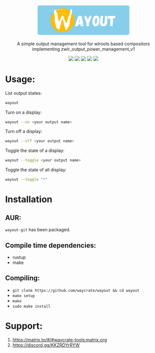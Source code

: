 <p align=center>
  <img src="https://github.com/waycrate/wayout/blob/main/docs/assets/wayout.png" alt=wayout width=60%>
  <p align=center>A simple output management tool for wlroots based compositors implementing zwlr_output_power_management_v1</p>

  <p align="center">
  <a href="./LICENSE.md"><img src="https://img.shields.io/github/license/waycrate/wayout?style=flat-square&logo=appveyor"></a>
  <img src="https://img.shields.io/badge/cargo-v1.2.4-green?style=flat-square&logo=appveyor">
  <img src="https://img.shields.io/github/issues/waycrate/wayout?style=flat-square&logo=appveyor">
  <img src="https://img.shields.io/github/forks/waycrate/wayout?style=flat-square&logo=appveyor">
  <img src="https://img.shields.io/github/stars/waycrate/wayout?style=flat-square&logo=appveyor">
  </p>
</p>

# Usage:

List output states:

```bash
wayout
```

Turn on a display:

```bash
wayout --on <your output name>
```

Turn off a display:

```bash
wayout --off <your output name>
```

Toggle the state of a display:

```bash
wayout --toggle <your output name>
```

Toggle the state of all display:

```bash
wayout --toggle "*"
```

# Installation

## AUR:

`wayout-git` has been packaged.

## Compile time dependencies:

- rustup
- make

## Compiling:

- `git clone https://github.com/waycrate/wayout && cd wayout`
- `make setup`
- `make`
- `sudo make install`

# Support:

1. https://matrix.to/#/#waycrate-tools:matrix.org
2. https://discord.gg/KKZRDYrRYW
